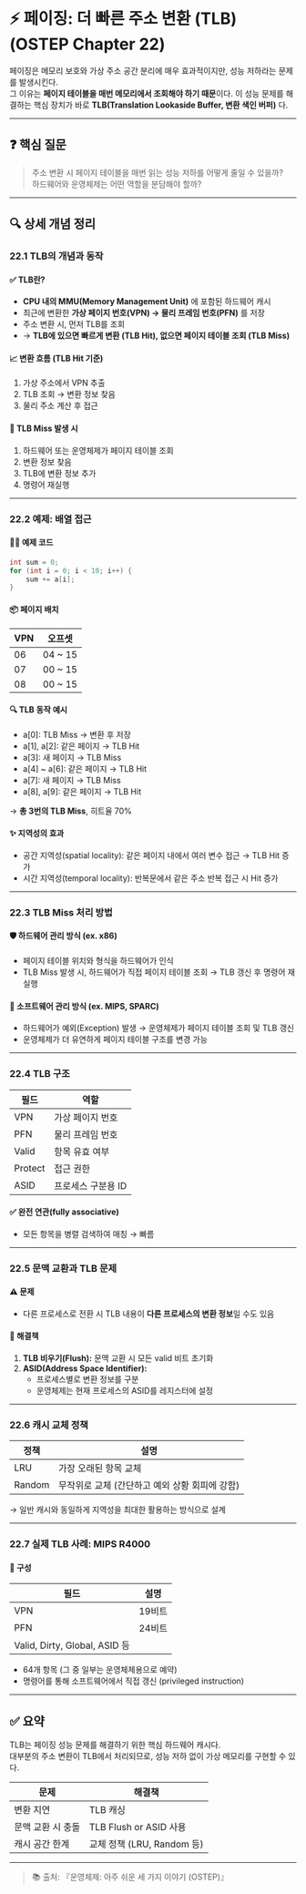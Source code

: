 # ⚡ 페이징: 더 빠른 주소 변환 (TLB) (OSTEP Chapter 22)

페이징은 메모리 보호와 가상 주소 공간 분리에 매우 효과적이지만, 성능 저하라는 문제를 발생시킨다.  
그 이유는 **페이지 테이블을 매번 메모리에서 조회해야 하기 때문**이다. 이 성능 문제를 해결하는 핵심 장치가 바로 **TLB(Translation Lookaside Buffer, 변환 색인 버퍼)** 다.

---

## ❓ 핵심 질문

> 주소 변환 시 페이지 테이블을 매번 읽는 성능 저하를 어떻게 줄일 수 있을까?  
> 하드웨어와 운영체제는 어떤 역할을 분담해야 할까?

---

## 🔍 상세 개념 정리

### 22.1 TLB의 개념과 동작

#### ✅ TLB란?
- **CPU 내의 MMU(Memory Management Unit)** 에 포함된 하드웨어 캐시
- 최근에 변환한 **가상 페이지 번호(VPN) → 물리 프레임 번호(PFN)** 를 저장
- 주소 변환 시, 먼저 TLB를 조회
- → **TLB에 있으면 빠르게 변환 (TLB Hit), 없으면 페이지 테이블 조회 (TLB Miss)**

#### 📈 변환 흐름 (TLB Hit 기준)
1. 가상 주소에서 VPN 추출
2. TLB 조회 → 변환 정보 찾음
3. 물리 주소 계산 후 접근

#### 🛑 TLB Miss 발생 시
1. 하드웨어 또는 운영체제가 페이지 테이블 조회
2. 변환 정보 찾음
3. TLB에 변환 정보 추가
4. 명령어 재실행

---

### 22.2 예제: 배열 접근

#### 🧑‍💻 예제 코드
```c
int sum = 0;
for (int i = 0; i < 10; i++) {
    sum += a[i];
}
```

#### 📦 페이지 배치
| VPN | 오프셋 |
|-----|-------|
| 06  | 04 ~ 15 | → a[0] ~ a[2]
| 07  | 00 ~ 15 | → a[3] ~ a[6]
| 08  | 00 ~ 15 | → a[7] ~ a[9]

#### 🔍 TLB 동작 예시
- a[0]: TLB Miss → 변환 후 저장
- a[1], a[2]: 같은 페이지 → TLB Hit
- a[3]: 새 페이지 → TLB Miss
- a[4] ~ a[6]: 같은 페이지 → TLB Hit
- a[7]: 새 페이지 → TLB Miss
- a[8], a[9]: 같은 페이지 → TLB Hit

→ **총 3번의 TLB Miss**, 히트율 70%

#### ✨ 지역성의 효과
- 공간 지역성(spatial locality): 같은 페이지 내에서 여러 변수 접근 → TLB Hit 증가
- 시간 지역성(temporal locality): 반복문에서 같은 주소 반복 접근 시 Hit 증가

---

### 22.3 TLB Miss 처리 방법

#### 🛡️ 하드웨어 관리 방식 (ex. x86)
- 페이지 테이블 위치와 형식을 하드웨어가 인식
- TLB Miss 발생 시, 하드웨어가 직접 페이지 테이블 조회 → TLB 갱신 후 명령어 재실행

#### 🔧 소프트웨어 관리 방식 (ex. MIPS, SPARC)
- 하드웨어가 예외(Exception) 발생 → 운영체제가 페이지 테이블 조회 및 TLB 갱신
- 운영체제가 더 유연하게 페이지 테이블 구조를 변경 가능

---

### 22.4 TLB 구조

| 필드 | 역할 |
|------|------|
| VPN | 가상 페이지 번호 |
| PFN | 물리 프레임 번호 |
| Valid | 항목 유효 여부 |
| Protect | 접근 권한 |
| ASID | 프로세스 구분용 ID |

#### ✅ 완전 연관(fully associative)
- 모든 항목을 병렬 검색하여 매칭 → 빠름

---

### 22.5 문맥 교환과 TLB 문제

#### ⚠️ 문제
- 다른 프로세스로 전환 시 TLB 내용이 **다른 프로세스의 변환 정보**일 수도 있음

#### 🔧 해결책
1. **TLB 비우기(Flush):** 문맥 교환 시 모든 valid 비트 초기화
2. **ASID(Address Space Identifier):**
   - 프로세스별로 변환 정보를 구분
   - 운영체제는 현재 프로세스의 ASID를 레지스터에 설정

---

### 22.6 캐시 교체 정책

| 정책 | 설명 |
|------|------|
| LRU | 가장 오래된 항목 교체 |
| Random | 무작위로 교체 (간단하고 예외 상황 회피에 강함) |

→ 일반 캐시와 동일하게 지역성을 최대한 활용하는 방식으로 설계

---

### 22.7 실제 TLB 사례: MIPS R4000

#### 📑 구성
| 필드 | 설명 |
|------|------|
| VPN  | 19비트 |
| PFN  | 24비트 |
| Valid, Dirty, Global, ASID 등 |

- 64개 항목 (그 중 일부는 운영체제용으로 예약)
- 명령어를 통해 소프트웨어에서 직접 갱신 (privileged instruction)

---

## ✅ 요약

TLB는 페이징 성능 문제를 해결하기 위한 핵심 하드웨어 캐시다.  
대부분의 주소 변환이 TLB에서 처리되므로, 성능 저하 없이 가상 메모리를 구현할 수 있다.

| 문제 | 해결책 |
|------|--------|
| 변환 지연 | TLB 캐싱 |
| 문맥 교환 시 충돌 | TLB Flush or ASID 사용 |
| 캐시 공간 한계 | 교체 정책 (LRU, Random 등) |

---

> 📚 출처: 『운영체제: 아주 쉬운 세 가지 이야기 (OSTEP)』
